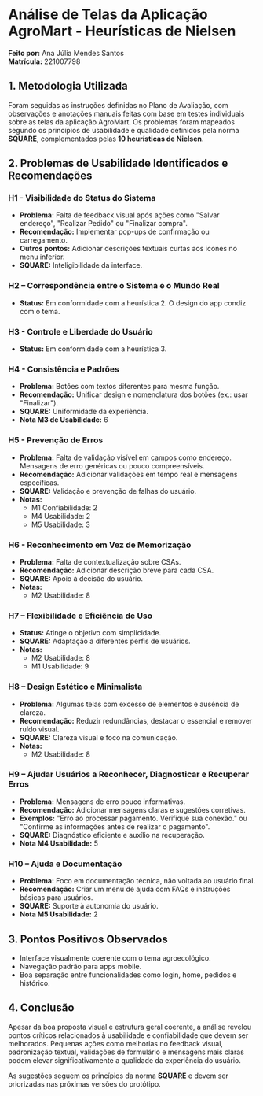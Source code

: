 # Análise de Telas da Aplicação AgroMart - Heurísticas de Nielsen

**Feito por:** Ana Júlia Mendes Santos  
**Matrícula:** 221007798

## 1. Metodologia Utilizada

Foram seguidas as instruções definidas no Plano de Avaliação, com observações e anotações manuais feitas com base em testes individuais sobre as telas da aplicação AgroMart. Os problemas foram mapeados segundo os princípios de usabilidade e qualidade definidos pela norma **SQUARE**, complementados pelas **10 heurísticas de Nielsen**.

## 2. Problemas de Usabilidade Identificados e Recomendações

### H1 - Visibilidade do Status do Sistema

- **Problema:** Falta de feedback visual após ações como "Salvar endereço", "Realizar Pedido" ou "Finalizar compra".
- **Recomendação:** Implementar pop-ups de confirmação ou carregamento.
- **Outros pontos:** Adicionar descrições textuais curtas aos ícones no menu inferior.
- **SQUARE:** Inteligibilidade da interface.

### H2 – Correspondência entre o Sistema e o Mundo Real

- **Status:** Em conformidade com a heurística 2. O design do app condiz com o tema.

### H3 - Controle e Liberdade do Usuário

- **Status:** Em conformidade com a heurística 3.

### H4 - Consistência e Padrões

- **Problema:** Botões com textos diferentes para mesma função.
- **Recomendação:** Unificar design e nomenclatura dos botões (ex.: usar "Finalizar").
- **SQUARE:** Uniformidade da experiência.
- **Nota M3 de Usabilidade:** 6

### H5 - Prevenção de Erros

- **Problema:** Falta de validação visível em campos como endereço. Mensagens de erro genéricas ou pouco compreensíveis.
- **Recomendação:** Adicionar validações em tempo real e mensagens específicas.
- **SQUARE:** Validação e prevenção de falhas do usuário.
- **Notas:**
  - M1 Confiabilidade: 2
  - M4 Usabilidade: 2
  - M5 Usabilidade: 3

### H6 - Reconhecimento em Vez de Memorização

- **Problema:** Falta de contextualização sobre CSAs.
- **Recomendação:** Adicionar descrição breve para cada CSA.
- **SQUARE:** Apoio à decisão do usuário.
- **Notas:**
  - M2 Usabilidade: 8

### H7 – Flexibilidade e Eficiência de Uso

- **Status:** Atinge o objetivo com simplicidade.
- **SQUARE:** Adaptação a diferentes perfis de usuários.
- **Notas:**
  - M2 Usabilidade: 8
  - M1 Usabilidade: 9

### H8 – Design Estético e Minimalista

- **Problema:** Algumas telas com excesso de elementos e ausência de clareza.
- **Recomendação:** Reduzir redundâncias, destacar o essencial e remover ruído visual.
- **SQUARE:** Clareza visual e foco na comunicação.
- **Notas:**
  - M2 Usabilidade: 8

### H9 – Ajudar Usuários a Reconhecer, Diagnosticar e Recuperar Erros

- **Problema:** Mensagens de erro pouco informativas.
- **Recomendação:** Adicionar mensagens claras e sugestões corretivas.
- **Exemplos:** "Erro ao processar pagamento. Verifique sua conexão." ou "Confirme as informações antes de realizar o pagamento".
- **SQUARE:** Diagnóstico eficiente e auxílio na recuperação.
- **Nota M4 Usabilidade:** 5

### H10 – Ajuda e Documentação

- **Problema:** Foco em documentação técnica, não voltada ao usuário final.
- **Recomendação:** Criar um menu de ajuda com FAQs e instruções básicas para usuários.
- **SQUARE:** Suporte à autonomia do usuário.
- **Nota M5 Usabilidade:** 2

## 3. Pontos Positivos Observados

- Interface visualmente coerente com o tema agroecológico.
- Navegação padrão para apps mobile.
- Boa separação entre funcionalidades como login, home, pedidos e histórico.

## 4. Conclusão

Apesar da boa proposta visual e estrutura geral coerente, a análise revelou pontos críticos relacionados à usabilidade e confiabilidade que devem ser melhorados. Pequenas ações como melhorias no feedback visual, padronização textual, validações de formulário e mensagens mais claras podem elevar significativamente a qualidade da experiência do usuário.

As sugestões seguem os princípios da norma **SQUARE** e devem ser priorizadas nas próximas versões do protótipo.

